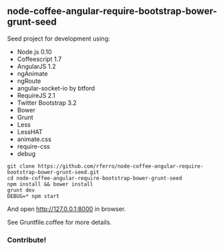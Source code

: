 
## node-coffee-angular-require-bootstrap-bower-grunt-seed #

Seed project for development using:

 - Node.js 0.10
 - Coffeescript 1.7
 - AngularJS 1.2
 - ngAnimate
 - ngRoute
 - angular-socket-io by btford
 - RequireJS 2.1
 - Twitter Bootstrap 3.2
 - Bower
 - Grunt
 - Less
 - LessHAT
 - animate.css
 - require-css
 - debug

```
git clone https://github.com/rferro/node-coffee-angular-require-bootstrap-bower-grunt-seed.git
cd node-coffee-angular-require-bootstrap-bower-grunt-seed
npm install && bower install
grunt dev
DEBUG=* npm start
```
And open http://127.0.0.1:8000 in browser.

See Gruntfile.coffee for more details.

### Contribute!

